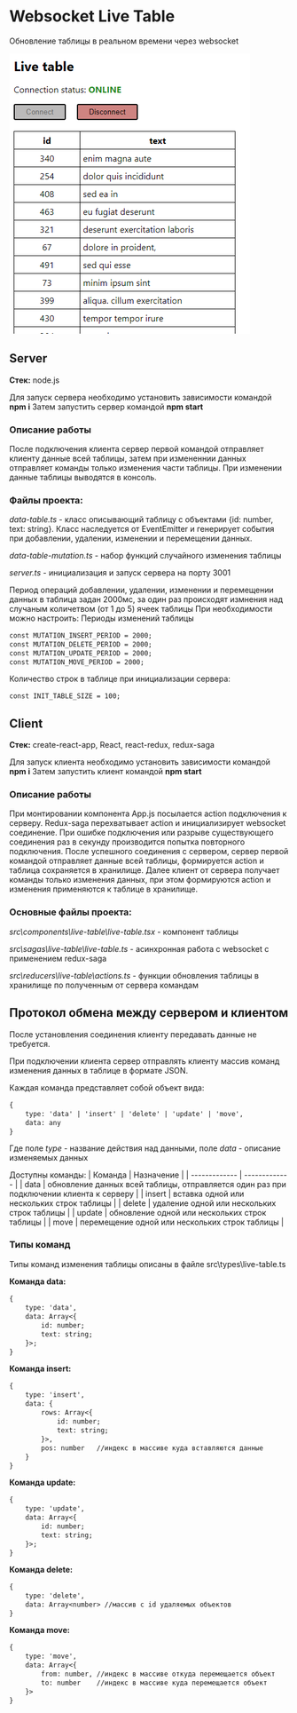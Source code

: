 # Websocket Live Table
Обновление таблицы в реальном времени через websocket

![](image.png)

## Server
**Стек:** node.js

Для запуск сервера необходимо установить зависимости командой **npm i**
Затем запустить сервер командой **npm start**

### Описание работы
После подключения клиента сервер первой командой отправляет клиенту данные всей таблицы, затем при измененнии данных отправляет команды только изменения части таблицы.
При изменении данные таблицы выводятся в консоль.

### Файлы проекта:
_data-table.ts_ - класс описывающий таблицу с объектами {id: number, text: string}. Класс наследуется от EventEmitter и генерирует события при добавлении, удалении, изменении и перемещении данных.

_data-table-mutation.ts_ - набор функций случайного изменения таблицы

_server.ts_ - инициализация и запуск сервера на порту 3001

Период операций добавлении, удалении, изменении и перемещении данных в таблица задан 2000мс, за один раз происходят измнения над случаным количетвом (от 1 до 5) ячеек таблицы
При необходимости можно настроить:
Периоды изменений таблицы 
```
const MUTATION_INSERT_PERIOD = 2000;
const MUTATION_DELETE_PERIOD = 2000;
const MUTATION_UPDATE_PERIOD = 2000;
const MUTATION_MOVE_PERIOD = 2000;
```

Количество строк в таблице при инициализации сервера:
```
const INIT_TABLE_SIZE = 100;
```

## Client
**Стек:** create-react-app, React, react-redux, redux-saga

Для запуск клиента необходимо установить зависимости командой **npm i**
Затем запустить клиент командой **npm start**

### Описание работы
При монтировании компонента App.js посылается action подключения к серверу. Redux-saga перехватывает action и инициализирует websocket соединение. При ошибке подключения или разрыве существующего соединения раз в секунду производится попытка повторного подключения. После успешного соединения с сервером, сервер первой командой отправляет данные всей таблицы, формируется action и таблица сохраняется в хранилище. Далее клиент от сервера получает команды только изменения данных, при этом формируются action и изменения применяются к таблице в хранилище.

### Основные файлы проекта:
_src\components\live-table\live-table.tsx_ - компонент таблицы

_src\sagas\live-table\live-table.ts_ - асинхронная работа с websocket с применением redux-saga

_src\reducers\live-table\actions.ts_ - функции обновления таблицы в хранилище по полученным от сервера командам

## Протокол обмена между сервером и клиентом
После установления соединения клиенту передавать данные не требуется.

При подключении клиента сервер отправлять клиенту массив команд изменения данных в таблице в формате JSON.

Каждая команда представляет собой объект вида:
```
{
    type: 'data' | 'insert' | 'delete' | 'update' | 'move',
    data: any
}
```

Где поле _type_ - название действия над данными, поле _data_ - описание изменяемых данных

Доступны команды:
| Команда  | Назначение |
| ------------- | ------------- | 
| data | обновление данных всей таблицы, отправляется один раз при подключении клиента к серверу |
| insert | вставка одной или нескольких строк таблицы |
| delete | удаление одной или нескольких строк таблицы |
| update | обновление одной или нескольких строк таблицы |
| move | перемещение одной или нескольких строк таблицы |

### Типы команд
Типы команд изменения таблицы описаны в файле src\types\live-table.ts

**Команда data:**
```
{
    type: 'data',
    data: Array<{
		id: number;
		text: string;
	}>;
}
```

**Команда insert:**
```
{
    type: 'insert',
    data: {
        rows: Array<{
			id: number;
			text: string;
		}>,
        pos: number   //индекс в массиве куда вставляются данные
    }
}
```

**Команда update:**
```
{
    type: 'update',
    data: Array<{
		id: number;
		text: string;
	}>;
}
```

**Команда delete:**
```
{
    type: 'delete',
    data: Array<number> //массив c id удаляемых объектов
}
```

**Команда move:**
```
{
    type: 'move',
    data: Array<{
		from: number, //индекс в массиве откуда перемещается объект
		to: number    //индекс в массиве куда перемещается объект
	}>
}
```
